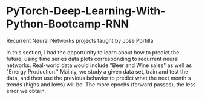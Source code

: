 # PyTorch-Deep-Learning-With-Python-Bootcamp-RNN

Recurrent Neural Networks projects taught by Jose Portilla

In this section, I had the opportunity to learn about how to predict the future, using time series data plots corresponding to recurrent neural networks. Real-world data would include "Beer and Wine sales" as well as "Energy Production."
Mainly, we study a given data set, train and test the data, and then use the previous behavior to predict what the next month's trends (highs and lows) will be. The more epochs (forward passes), the less error we obtain.
